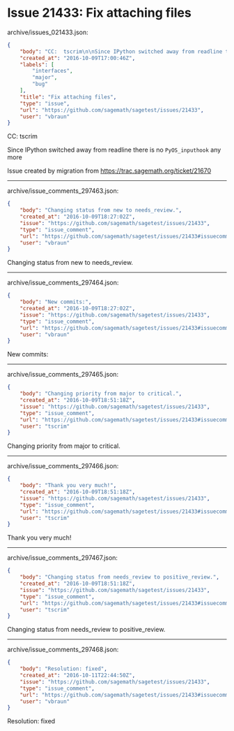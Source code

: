 # Issue 21433: Fix attaching files

archive/issues_021433.json:
```json
{
    "body": "CC:  tscrim\n\nSince IPython switched away from readline there is no `PyOS_inputhook` any more\n\nIssue created by migration from https://trac.sagemath.org/ticket/21670\n\n",
    "created_at": "2016-10-09T17:00:46Z",
    "labels": [
        "interfaces",
        "major",
        "bug"
    ],
    "title": "Fix attaching files",
    "type": "issue",
    "url": "https://github.com/sagemath/sagetest/issues/21433",
    "user": "vbraun"
}
```
CC:  tscrim

Since IPython switched away from readline there is no `PyOS_inputhook` any more

Issue created by migration from https://trac.sagemath.org/ticket/21670





---

archive/issue_comments_297463.json:
```json
{
    "body": "Changing status from new to needs_review.",
    "created_at": "2016-10-09T18:27:02Z",
    "issue": "https://github.com/sagemath/sagetest/issues/21433",
    "type": "issue_comment",
    "url": "https://github.com/sagemath/sagetest/issues/21433#issuecomment-297463",
    "user": "vbraun"
}
```

Changing status from new to needs_review.



---

archive/issue_comments_297464.json:
```json
{
    "body": "New commits:",
    "created_at": "2016-10-09T18:27:02Z",
    "issue": "https://github.com/sagemath/sagetest/issues/21433",
    "type": "issue_comment",
    "url": "https://github.com/sagemath/sagetest/issues/21433#issuecomment-297464",
    "user": "vbraun"
}
```

New commits:



---

archive/issue_comments_297465.json:
```json
{
    "body": "Changing priority from major to critical.",
    "created_at": "2016-10-09T18:51:18Z",
    "issue": "https://github.com/sagemath/sagetest/issues/21433",
    "type": "issue_comment",
    "url": "https://github.com/sagemath/sagetest/issues/21433#issuecomment-297465",
    "user": "tscrim"
}
```

Changing priority from major to critical.



---

archive/issue_comments_297466.json:
```json
{
    "body": "Thank you very much!",
    "created_at": "2016-10-09T18:51:18Z",
    "issue": "https://github.com/sagemath/sagetest/issues/21433",
    "type": "issue_comment",
    "url": "https://github.com/sagemath/sagetest/issues/21433#issuecomment-297466",
    "user": "tscrim"
}
```

Thank you very much!



---

archive/issue_comments_297467.json:
```json
{
    "body": "Changing status from needs_review to positive_review.",
    "created_at": "2016-10-09T18:51:18Z",
    "issue": "https://github.com/sagemath/sagetest/issues/21433",
    "type": "issue_comment",
    "url": "https://github.com/sagemath/sagetest/issues/21433#issuecomment-297467",
    "user": "tscrim"
}
```

Changing status from needs_review to positive_review.



---

archive/issue_comments_297468.json:
```json
{
    "body": "Resolution: fixed",
    "created_at": "2016-10-11T22:44:50Z",
    "issue": "https://github.com/sagemath/sagetest/issues/21433",
    "type": "issue_comment",
    "url": "https://github.com/sagemath/sagetest/issues/21433#issuecomment-297468",
    "user": "vbraun"
}
```

Resolution: fixed
